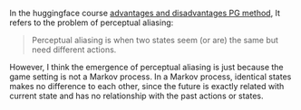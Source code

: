 In the huggingface course [advantages and disadvantages PG method](https://huggingface.co/learn/deep-rl-course/unit4/advantages-disadvantages#policy-gradient-methods-can-learn-a-stochastic-policy), It refers to the problem of perceptual aliasing:

>  Perceptual aliasing is when two states seem (or are) the same but need different actions.

However, I think the emergence of perceptual aliasing is just because the game setting is not a Markov process. In a Markov process, identical states makes no difference to each other, since the future is exactly related with current state and has no relationship with the past actions or states.